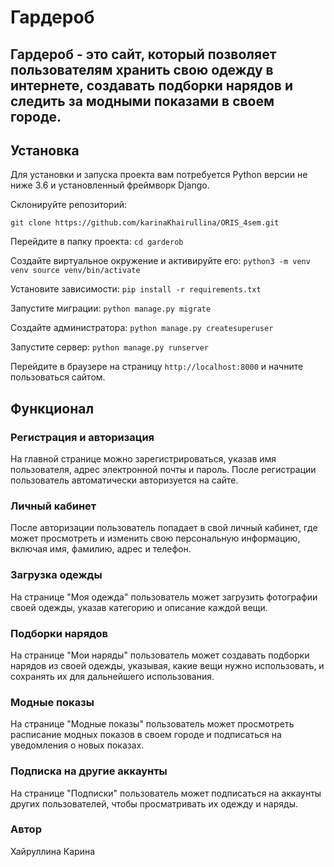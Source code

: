 # Гардероб

## Гардероб - это сайт, который позволяет пользователям хранить свою одежду в интернете, создавать подборки нарядов и следить за модными показами в своем городе.

## Установка

Для установки и запуска проекта вам потребуется Python версии не ниже 3.6 и установленный фреймворк Django.

Склонируйте репозиторий:

`git clone https://github.com/karinaKhairullina/ORIS_4sem.git`

Перейдите в папку проекта:
`cd garderob`

Создайте виртуальное окружение и активируйте его:
`python3 -m venv venv
source venv/bin/activate`

Установите зависимости:
`pip install -r requirements.txt`

Запустите миграции:
`python manage.py migrate`

Создайте администратора:
`python manage.py createsuperuser`

Запустите сервер:
`python manage.py runserver`

Перейдите в браузере на страницу 
`http://localhost:8000` 
и начните пользоваться сайтом.

## Функционал

### Регистрация и авторизация
На главной странице можно зарегистрироваться, указав имя пользователя, адрес электронной почты и пароль. После регистрации пользователь автоматически авторизуется на сайте.

### Личный кабинет
После авторизации пользователь попадает в свой личный кабинет, где может просмотреть и изменить свою персональную информацию, включая имя, фамилию, адрес и телефон.

### Загрузка одежды
На странице "Моя одежда" пользователь может загрузить фотографии своей одежды, указав категорию и описание каждой вещи.

### Подборки нарядов
На странице "Мои наряды" пользователь может создавать подборки нарядов из своей одежды, указывая, какие вещи нужно использовать, и сохранять их для дальнейшего использования.

### Модные показы
На странице "Модные показы" пользователь может просмотреть расписание модных показов в своем городе и подписаться на уведомления о новых показах.

### Подписка на другие аккаунты
На странице "Подписки" пользователь может подписаться на аккаунты других пользователей, чтобы просматривать их одежду и наряды.

### Автор

Хайруллина Карина 